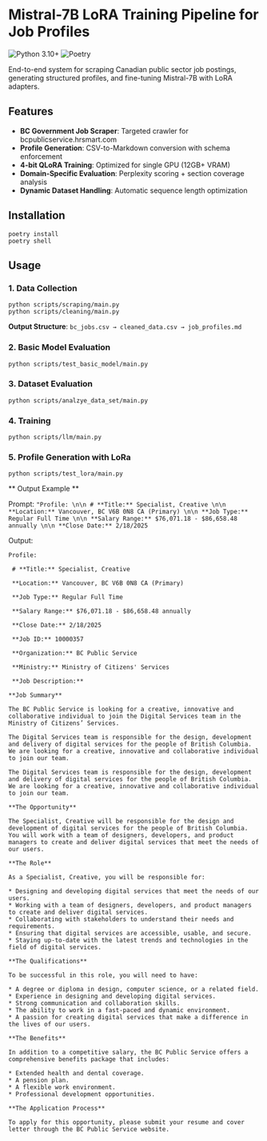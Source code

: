 # Mistral-7B LoRA Training Pipeline for Job Profiles

![Python 3.10+](https://img.shields.io/badge/python-3.10%2B-blue)
![Poetry](https://img.shields.io/badge/packaging-poetry-cyan)

End-to-end system for scraping Canadian public sector job postings, generating structured profiles, and fine-tuning Mistral-7B with LoRA adapters.

## Features
- **BC Government Job Scraper**: Targeted crawler for bcpublicservice.hrsmart.com
- **Profile Generation**: CSV-to-Markdown conversion with schema enforcement
- **4-bit QLoRA Training**: Optimized for single GPU (12GB+ VRAM)
- **Domain-Specific Evaluation**: Perplexity scoring + section coverage analysis
- **Dynamic Dataset Handling**: Automatic sequence length optimization

## Installation
```
poetry install
poetry shell
```

## Usage

### 1. Data Collection
```
python scripts/scraping/main.py
python scripts/cleaning/main.py
```

**Output Structure**:
`bc_jobs.csv → cleaned_data.csv → job_profiles.md`

### 2. Basic Model Evaluation
```
python scripts/test_basic_model/main.py
```

### 3. Dataset Evaluation
```
python scripts/analzye_data_set/main.py
```

### 4. Training

```
python scripts/llm/main.py
```


### 5. Profile Generation with LoRa

```
python scripts/test_lora/main.py
```


** Output Example **

Prompt: `"Profile: \n\n # **Title:** Specialist, Creative \n\n **Location:** Vancouver, BC V6B 0N8 CA (Primary) \n\n **Job Type:** Regular Full Time \n\n **Salary Range:** $76,071.18 - $86,658.48 annually \n\n **Close Date:** 2/18/2025`

Output:

```
Profile:

 # **Title:** Specialist, Creative

 **Location:** Vancouver, BC V6B 0N8 CA (Primary)

 **Job Type:** Regular Full Time

 **Salary Range:** $76,071.18 - $86,658.48 annually

 **Close Date:** 2/18/2025

 **Job ID:** 10000357

 **Organization:** BC Public Service

 **Ministry:** Ministry of Citizens' Services

 **Job Description:**

**Job Summary**

The BC Public Service is looking for a creative, innovative and collaborative individual to join the Digital Services team in the Ministry of Citizens’ Services.

The Digital Services team is responsible for the design, development and delivery of digital services for the people of British Columbia. We are looking for a creative, innovative and collaborative individual to join our team.

The Digital Services team is responsible for the design, development and delivery of digital services for the people of British Columbia. We are looking for a creative, innovative and collaborative individual to join our team.

**The Opportunity**

The Specialist, Creative will be responsible for the design and development of digital services for the people of British Columbia. You will work with a team of designers, developers, and product managers to create and deliver digital services that meet the needs of our users.

**The Role**

As a Specialist, Creative, you will be responsible for:

* Designing and developing digital services that meet the needs of our users.
* Working with a team of designers, developers, and product managers to create and deliver digital services.
* Collaborating with stakeholders to understand their needs and requirements.
* Ensuring that digital services are accessible, usable, and secure.
* Staying up-to-date with the latest trends and technologies in the field of digital services.

**The Qualifications**

To be successful in this role, you will need to have:

* A degree or diploma in design, computer science, or a related field.
* Experience in designing and developing digital services.
* Strong communication and collaboration skills.
* The ability to work in a fast-paced and dynamic environment.
* A passion for creating digital services that make a difference in the lives of our users.

**The Benefits**

In addition to a competitive salary, the BC Public Service offers a comprehensive benefits package that includes:

* Extended health and dental coverage.
* A pension plan.
* A flexible work environment.
* Professional development opportunities.

**The Application Process**

To apply for this opportunity, please submit your resume and cover letter through the BC Public Service website.
```
